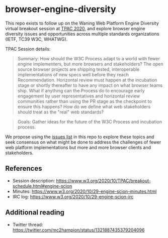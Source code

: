 # browser-engine-diversity
This repo exists to follow up on the Waning Web Platform Engine Diversity virtual breakout session at [TPAC 2020](https://www.w3.org/2020/10/TPAC/), and explore browser engine diversity issues and opportunities across multiple standards organizations (IETF, TC39 W3C, WHATWG).

TPAC Session details:
> Summary: How should the W3C Process adapt to a world with fewer engine implementers, but more browsers and stakeholders? The open source browser projects are shipping tested, interoperable implementations of new specs well before they reach Recommendation. Horizontal review must happen at the incubation stage or shortly thereafter to have any impact on what browser teams ship. What if anything can the Process do to encourage early engagement by user representatives and horizontal review communities rather than using the PR stage as the checkpoint to ensure this happens? How do we define what web stakeholders should treat as the "real" web standards?

> Goals: Gather ideas for the future of the W3C Process and incubation process.

We propose using the [issues list](https://github.com/WebStandardsFuture/browser-engine-diversity/issues) in this repo to explore these topics and seek consensus on what might be done to address the challenges of fewer web platform implementations but more and more browser clients and stakeholders.

## References
* Session description: https://www.w3.org/2020/10/TPAC/breakout-schedule.html#engine-scion
* Minutes: https://www.w3.org/2020/10/29-engine-scion-minutes.html
* IRC log: https://www.w3.org/2020/10/29-engine-scion-irc

## Additional reading
* Twitter thread: https://twitter.com/mc2hampion/status/1321887435379204096



